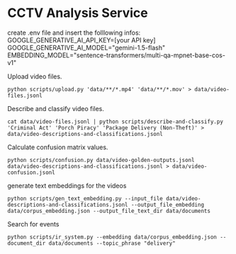 # CCTV Analysis Service
create .env file and insert the folllowing infos:
GOOGLE_GENERATIVE_AI_API_KEY=[your API key]
GOOGLE_GENERATIVE_AI_MODEL="gemini-1.5-flash"
EMBEDDING_MODEL="sentence-transformers/multi-qa-mpnet-base-cos-v1"

Upload video files.

```console
python scripts/upload.py 'data/**/*.mp4' 'data/**/*.mov' > data/video-files.jsonl
```

Describe and classify video files.

```console
cat data/video-files.jsonl | python scripts/describe-and-classify.py 'Criminal Act' 'Porch Piracy' 'Package Delivery (Non-Theft)' > data/video-descriptions-and-classifications.jsonl
```

Calculate confusion matrix values.

```console
python scripts/confusion.py data/video-golden-outputs.jsonl data/video-descriptions-and-classifications.jsonl > data/video-confusion.jsonl
```

generate text embeddings for the videos
```console
python scripts/gen_text_embedding.py --input_file data/video-descriptions-and-classifications.jsonl --output_file_embedding data/corpus_embedding.json --output_file_text_dir data/documents
```

Search for events
```console
python scripts/ir_system.py --embedding data/corpus_embedding.json --document_dir data/documents --topic_phrase "delivery"
```